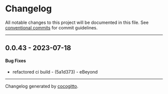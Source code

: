 # Changelog
All notable changes to this project will be documented in this file. See [conventional commits](https://www.conventionalcommits.org/) for commit guidelines.

- - -
## 0.0.43 - 2023-07-18
#### Bug Fixes
- refactored ci build - (5a1d373) - eBeyond

- - -

Changelog generated by [cocogitto](https://github.com/cocogitto/cocogitto).